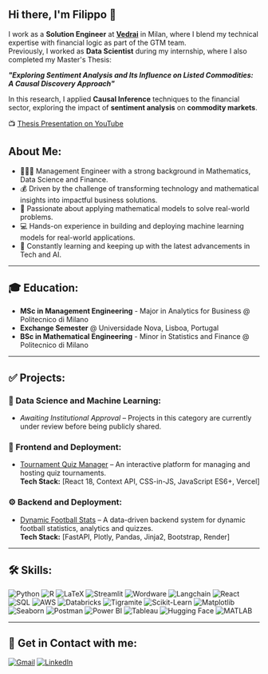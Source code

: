 ## Hi there, I'm Filippo 👋

I work as a **Solution Engineer** at [**Vedrai**](https://www.vedrai.com) in Milan, where I blend my technical expertise with financial logic as part of the GTM team.  
Previously, I worked as **Data Scientist** during my internship, where I also completed my Master's Thesis:  

**_"Exploring Sentiment Analysis and Its Influence on Listed Commodities: A Causal Discovery Approach"_** 

In this research, I applied **Causal Inference** techniques to the financial sector, exploring the impact of **sentiment analysis** on **commodity markets**. 

📺 [Thesis Presentation on YouTube](https://www.youtube.com/watch?v=aYWSGBYIWuk&t=1044s)


##  About Me:
- 🧑🏻‍🎓 Management Engineer with a strong background in Mathematics, Data Science and Finance.
- 💰 Driven by the challenge of transforming technology and mathematical insights into impactful business solutions.
- 📄 Passionate about applying mathematical models to solve real-world problems.
- 💻 Hands-on experience in building and deploying machine learning models for real-world applications.
- 🚀 Constantly learning and keeping up with the latest advancements in Tech and AI.

---

## 🎓 Education:
- **MSc in Management Engineering** - Major in Analytics for Business @ Politecnico di Milano  
- **Exchange Semester** @ Universidade Nova, Lisboa, Portugal 
- **BSc in Mathematical Engineering** - Minor in Statistics and Finance @ Politecnico di Milano  

---

## ✅ Projects:

### 🔬 Data Science and Machine Learning:
- *Awaiting Institutional Approval* – Projects in this category are currently under review before being publicly shared.

### 🎨 Frontend and Deployment:
- [Tournament Quiz Manager](#) – An interactive platform for managing and hosting quiz tournaments.  
  **Tech Stack:** [React 18, Context API, CSS-in-JS, JavaScript ES6+, Vercel]  

### ⚙️ Backend and Deployment:
- [Dynamic Football Stats](#) – A data-driven backend system for dynamic football statistics, analytics and quizzes.  
  **Tech Stack:** [FastAPI, Plotly, Pandas, Jinja2, Bootstrap, Render]

---

## 🛠 Skills:
![Python](https://img.shields.io/badge/PYTHON-green?style=for-the-badge&logo=python&logoColor=white) ![R](https://img.shields.io/badge/R-blue?style=for-the-badge&logo=r&logoColor=white) ![LaTeX](https://img.shields.io/badge/LATEX-orange?style=for-the-badge&logo=latex&logoColor=white) ![Streamlit](https://img.shields.io/badge/STREAMLIT-red?style=for-the-badge&logo=streamlit&logoColor=white) ![Wordware](https://img.shields.io/badge/WORDWARE-gray?style=for-the-badge) ![Langchain](https://img.shields.io/badge/LANGCHAIN-green?style=for-the-badge) ![React](https://img.shields.io/badge/REACT-blue?style=for-the-badge&logo=react&logoColor=white) ![SQL](https://img.shields.io/badge/SQL-orange?style=for-the-badge&logo=postgresql&logoColor=white) ![AWS](https://img.shields.io/badge/AWS-black?style=for-the-badge&logo=amazonaws&logoColor=white) ![Databricks](https://img.shields.io/badge/DATABRICKS-red?style=for-the-badge&logo=databricks&logoColor=white) ![Tigramite](https://img.shields.io/badge/TIGRAMITE-blue?style=for-the-badge) ![Scikit-Learn](https://img.shields.io/badge/SCIKIT--LEARN-yellow?style=for-the-badge&logo=scikit-learn&logoColor=white) ![Matplotlib](https://img.shields.io/badge/MATPLOTLIB-blue?style=for-the-badge) ![Seaborn](https://img.shields.io/badge/SEABORN-lightblue?style=for-the-badge) ![Postman](https://img.shields.io/badge/POSTMAN-orange?style=for-the-badge&logo=postman&logoColor=white) ![Power BI](https://img.shields.io/badge/POWER%20BI-yellow?style=for-the-badge&logo=powerbi&logoColor=black) ![Tableau](https://img.shields.io/badge/TABLEAU-blue?style=for-the-badge&logo=tableau&logoColor=white) ![Hugging Face](https://img.shields.io/badge/HUGGING%20FACE-yellow?style=for-the-badge&logo=huggingface&logoColor=white) ![MATLAB](https://img.shields.io/badge/MATLAB-blue?style=for-the-badge&logo=mathworks&logoColor=white)



---

## 🔗 Get in Contact with me:
[![Gmail](https://img.shields.io/badge/GMAIL-red?style=for-the-badge&logo=gmail&logoColor=white)](mailto:rinaldifilippo6@gmail.com)
[![LinkedIn](https://img.shields.io/badge/LINKEDIN-blue?style=for-the-badge&logo=linkedin&logoColor=white)](https://www.linkedin.com/in/filippo-rinaldi6/)
